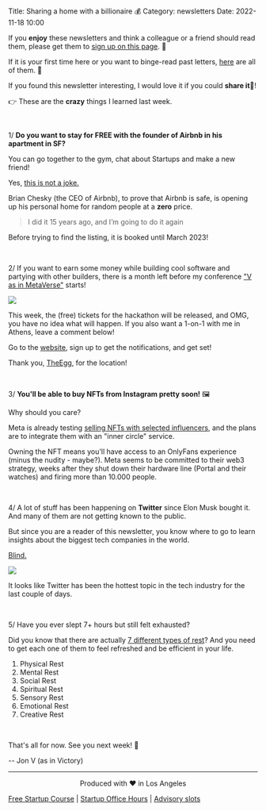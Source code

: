 Title: Sharing a home with a billionaire 💰
Category: newsletters
Date: 2022-11-18 10:00

If you **enjoy** these newsletters and think a colleague or a friend should read them, please get them to [sign up on this page](https://jon.io/). 📝

If it is your first time here or you want to binge-read past letters, [here](https://jon.io/category/newsletters) are all of them. 📰

If you found this newsletter interesting, I would love it if you could **share it**🔗!

👉 These are the **crazy** things I learned last week.

<br>

1/ **Do you want to stay for FREE with the founder of Airbnb in his apartment in SF?**

You can go together to the gym, chat about Startups and make a new friend!

Yes, [this is not a joke.](https://fortune.com/2022/11/17/you-can-stay-airbnb-ceo-brian-chesky-home-0-bake-cookies-be-gym-buddy/)

Brian Chesky (the CEO of Airbnb), to prove that Airbnb is safe, is opening up his personal home for random people at a **zero** price.

> I did it 15 years ago, and I’m going to do it again

Before trying to find the listing, it is booked until March 2023!

<br>

2/ If you want to earn some money while building cool software and partying with other builders, there is a month left before my conference ["V as in MetaVerse"](https://jon.io/metaverse2022) starts!

![](https://sendfoxprod.b-cdn.net/media/kStXgFn8R0Mj3uqQBu2WehnufRiG1dlXa20qt9q916325)

This week, the (free) tickets for the hackathon will be released, and OMG, you have no idea what will happen. If you also want a 1-on-1 with me in Athens, leave a comment below!

Go to the [website](https://jon.io/metaverse2022), sign up to get the notifications, and get set!

Thank you, [TheEgg](https://www.theegg.gr/en/), for the location!

<br>

3/ **You'll be able to buy NFTs from Instagram pretty soon!** 🖼️

Why should you care?

Meta is already testing [selling NFTs with selected influencers](https://www.engadget.com/meta-creators-can-sell-nfts-directly-on-instagram-220049106.html), and the plans are to integrate them with an "inner circle" service.

Owning the NFT means you'll have access to an OnlyFans experience (minus the nudity - maybe?). Meta seems to be committed to their web3 strategy, weeks after they shut down their hardware line (Portal and their watches) and firing more than 10.000 people.

<br>

4/ A lot of stuff has been happening on **Twitter** since Elon Musk bought it. And many of them are not getting known to the public.

But since you are a reader of this newsletter, you know where to go to learn insights about the biggest tech companies in the world.

[Blind.](https://www.teamblind.com/)

![](https://sendfoxprod.b-cdn.net/media/2sQrA2e1mtQgWVsSLHzA4HNs0jw4PLRqQkI0dFSk16325)

It looks like Twitter has been the hottest topic in the tech industry for the last couple of days.

<br>

5/ Have you ever slept 7+ hours but still felt exhausted?

Did you know that there are actually [7 different types of rest](https://www.linkedin.com/posts/productivity-hacks-li_how-to-turn-rest-into-productivity-activity-6983408987073331200-TKoR/)? And you need to get each one of them to feel refreshed and be efficient in your life.

1. Physical Rest
2. Mental Rest
3. Social Rest
4. Spiritual Rest
5. Sensory Rest
6. Emotional Rest
7. Creative Rest

<br>

That's all for now. See you next week! 🚀

-- Jon V (as in Victory)

---

<div align="center">
  Produced with ❤️ in Los Angeles
</div>

[Free Startup Course](https://jon.io/pages/built-to-fail) | [Startup Office Hours](https://jon.io/startup-office-hours) | [Advisory slots](https://jon.io/advisory)


